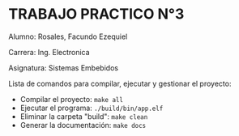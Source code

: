 # TRABAJO PRACTICO N°3

Alumno: Rosales, Facundo Ezequiel

Carrera: Ing. Electronica

Asignatura: Sistemas Embebidos


Lista de comandos para compilar, ejecutar y gestionar el proyecto:
+ Compilar el proyecto: `make all`
+ Ejecutar el programa: `./build/bin/app.elf`
+ Eliminar la carpeta "build": `make clean`
+ Generar la documentación: `make docs`